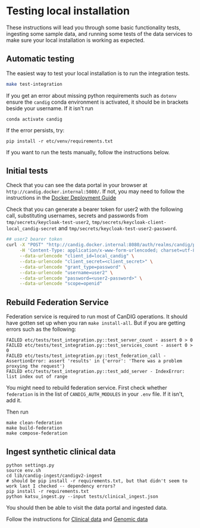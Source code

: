 # Testing local installation

These instructions will lead you through some basic functionality tests, ingesting some sample data, and running some tests of the data services to make sure your local installation is working as expected.

## Automatic testing

The easiest way to test your local installation is to run the integration tests.

```bash
make test-integration
```

If you get an error about missing python requirements such as `dotenv` ensure the `candig` conda environment is activated, it should be in brackets beside your username. If it isn't run

```commandline
conda activate candig
```

If the error persists, try:

```commandline
pip install -r etc/venv/requirements.txt
```

If you want to run the tests manually, follow the instructions below.
## Initial tests

Check that you can see the data portal in your browser at `http://candig.docker.internal:5080/`. If not, you may need to follow the instructions in the [Docker Deployment Guide](./install-docker.md)

Check that you can generate a bearer token for user2 with the following call, substituting usernames, secrets and passwords from `tmp/secrets/keycloak-test-user2`, `tmp/secrets/keycloak-client-local_candig-secret` and `tmp/secrets/keycloak-test-user2-password`.

```bash
## user2 bearer token
curl -X "POST" "http://candig.docker.internal:8080/auth/realms/candig/protocol/openid-connect/token" \
     -H 'Content-Type: application/x-www-form-urlencoded; charset=utf-8' \
     --data-urlencode "client_id=local_candig" \
     --data-urlencode "client_secret=<client_secret>" \
     --data-urlencode "grant_type=password" \
     --data-urlencode "username=user2" \
     --data-urlencode "password=<user2-password>" \
     --data-urlencode "scope=openid"
```

## Rebuild Federation Service

Federation service is required to run most of CanDIG operations. It should have gotten set up when you ran `make install-all`. But if you are getting errors such as the following:

```commandline
FAILED etc/tests/test_integration.py::test_server_count - assert 0 > 0
FAILED etc/tests/test_integration.py::test_services_count - assert 0 > 0
FAILED etc/tests/test_integration.py::test_federation_call - AssertionError: assert 'results' in {'error': 'There was a problem proxying the request'}
FAILED etc/tests/test_integration.py::test_add_server - IndexError: list index out of range
```

You might need to rebuild federation service. First check whether `federation` is in the list of `CANDIG_AUTH_MODULES` in your `.env` file. If it isn't, add it.

Then run
```commandline
make clean-federation
make build-federation
make compose-federation
```


## Ingest synthetic clinical data

```commandline
python settings.py
source env.sh
cd lib/candig-ingest/candigv2-ingest
# should be pip install -r requirements.txt, but that didn't seem to work last I checked -- dependency errors?
pip install -r requirements.txt
python katsu_ingest.py --input tests/clinical_ingest.json

```
You should then be able to visit the data portal and ingested data.



Follow the instructions for [Clinical data](https://github.com/CanDIG/candigv2-ingest#1-clinical-data) and [Genomic data](https://github.com/CanDIG/candigv2-ingest#2-genomic-data)
